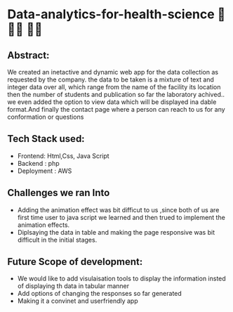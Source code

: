 # Data-analytics-for-health-science 🏥 👩‍⚕️ 👨‍⚕️

## Abstract:
We created an inetactive and dynamic web app for the data collection as requested by the company. the data to be taken is a mixture of text and integer data over all, which range from the name of the facility its location then the number of students and publication so far the laboratory achived.. we even added the option to view data which will be displayed ina dable format.And finally the contact page where a person can reach to us for any conformation or questions

## Tech Stack used:
- Frontend: Html,Css, Java Script
- Backend : php
- Deployment : AWS

## Challenges we ran Into
- Adding the animation effect was bit difficut to us ,since both of us are first time user to java script we learned and then trued to implement the animation effects.
- Diplsaying the data in table and making the page responsive was bit difficult in the initial stages.

## Future Scope of development:
- We would like to add visulaisation tools to display the information insted of displaying th data in tabular manner
- Add options of changing the responses so far generated
- Making it a convinet and userfriendly app 
